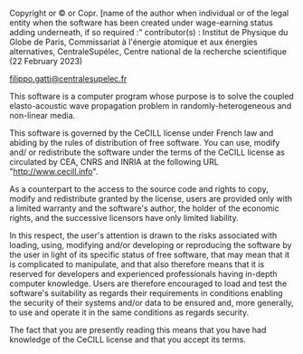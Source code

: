 Copyright or © or Copr. [name of the author when individual or of the
legal entity when the software has been created under wage-earning status
adding underneath, if so required :" contributor(s) : Institut de Physique du Globe de Paris,
Commissariat à l'énergie atomique et aux énergies alternatives,
CentraleSupélec, Centre national de la recherche scientifique (22 February 2023) 

filippo.gatti@centralesupelec.fr

This software is a computer program whose purpose is to solve the coupled
elasto-acoustic wave propagation problem in randomly-heterogeneous and
non-linear media.

This software is governed by the CeCILL  license under French law and
abiding by the rules of distribution of free software.  You can  use, 
modify and/ or redistribute the software under the terms of the CeCILL
license as circulated by CEA, CNRS and INRIA at the following URL
"http://www.cecill.info". 

As a counterpart to the access to the source code and  rights to copy,
modify and redistribute granted by the license, users are provided only
with a limited warranty  and the software's author,  the holder of the
economic rights,  and the successive licensors  have only  limited
liability. 

In this respect, the user's attention is drawn to the risks associated
with loading,  using,  modifying and/or developing or reproducing the
software by the user in light of its specific status of free software,
that may mean  that it is complicated to manipulate,  and  that  also
therefore means  that it is reserved for developers  and  experienced
professionals having in-depth computer knowledge. Users are therefore
encouraged to load and test the software's suitability as regards their
requirements in conditions enabling the security of their systems and/or 
data to be ensured and,  more generally, to use and operate it in the 
same conditions as regards security. 

The fact that you are presently reading this means that you have had
knowledge of the CeCILL license and that you accept its terms.
